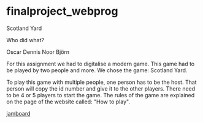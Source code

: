 # finalproject_webprog

Scotland Yard


Who did what?

Oscar
Dennis
Noor
Björn

For this assignment we had to digitalise a modern game. 
This game had to be played by two people and more. 
We chose the game: Scotland Yard.

To play this game with multiple people, one person has to be the host.
That person will copy the id number and give it to the other players.
There need to be 4 or 5 players to start the game.
The rules of the game are explained on the page of the website called: "How to play".

[jamboard](https://jamboard.google.com/d/18XGnU7UMGEoLgt4Z4ashobSDKwPqTfZuTl6qCHpKCDk/viewer)
